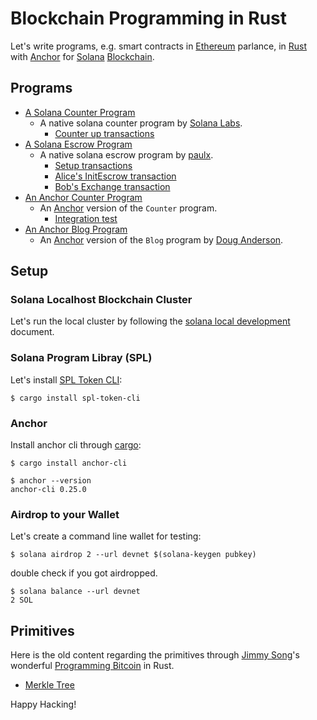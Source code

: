 # Blockchain Programming in Rust

[ethereum]: https://ethereum.org/en/
[rust]: https://www.rust-lang.org/
[anchor]: https://book.anchor-lang.com/
[solana]: https://solana.com/
[blockchain]: https://en.wikipedia.org/wiki/Blockchain

Let's write programs, e.g. smart contracts in [Ethereum] parlance,
in [Rust] with [Anchor] for [Solana] [Blockchain].

## Programs

[solana-program]: https://lib.rs/crates/solana-program
[rust program quickstart guide]: https://docs.solana.com/getstarted/rust
[solana labs]: https://github.com/solana-labs/example-helloworld
[paulx]: https://paulx.dev/blog/2021/01/14/programming-on-solana-an-introduction/
[anchor]: https://anchor-lang.com
[doug anderson]: https://learn.figment.io/tutorials/build-a-blog-dapp-using-anchor
[svelte]: https://svelte.dev/
[tic-tac-toe project]: https://www.anchor-lang.com/docs/tic-tac-toe

- [A Solana Counter Program](solana-counter/program/src/lib.rs)
  - A native solana counter program by [Solana Labs].
    - [Counter up transactions](solana-counter/scripts/src/main.ts)
- [A Solana Escrow Program](solana-escrow/program/src/processor.rs)
  - A native solana escrow program by [paulx].
    - [Setup transactions](solana-escrow/scripts/src/setup.ts)
    - [Alice's InitEscrow transaction](solana-escrow/scripts/src/alice.ts)
    - [Bob's Exchange transaction](solana-escrow/scripts/src/bob.ts)
- [An Anchor Counter Program](anchor-counter/programs/anchor-counter/src/lib.rs)
  - An [Anchor] version of the `Counter` program.
    - [Integration test](anchor-counter/tests/anchor-counter.ts)
- [An Anchor Blog Program](anchor-blog/programs/anchor-blog/src/lib.rs)
  - An [Anchor] version of the `Blog` program by [Doug Anderson].

## Setup

### Solana Localhost Blockchain Cluster

[solana local development]: https://docs.solana.com/getstarted/local

Let's run the local cluster by following the [solana local development]
document.

### Solana Program Libray (SPL)

[solana cli]: https://docs.solana.com/cli/install-solana-cli-tools
[spl token cli]: https://lib.rs/crates/spl-token

Let's install [SPL Token CLI]:

```
$ cargo install spl-token-cli
```

### Anchor

[cargo]: https://doc.rust-lang.org/cargo/commands/cargo-install.html

Install anchor cli through [cargo]:

```
$ cargo install anchor-cli
```
```
$ anchor --version
anchor-cli 0.25.0
```

### Airdrop to your Wallet

Let's create a command line wallet for testing:

```
$ solana airdrop 2 --url devnet $(solana-keygen pubkey)
```
double check if you got airdropped.

```
$ solana balance --url devnet
2 SOL
```

## Primitives

[jimmy song]: https://programmingbitcoin.com/
[programming bitcoin]: https://programmingbitcoin.com/programming-bitcoin-book/
[learning merkel tree]: https://github.com/melekes/merkle-tree-rs/
[learning merkel tree 2]: https://dev.to/msedzins/learning-rust-merkel-tree-9p

Here is the old content regarding the primitives through [Jimmy Song]'s
wonderful [Programming Bitcoin] in Rust.

- [Merkle Tree](ch11/merkle/src/lib.rs)

Happy Hacking!
